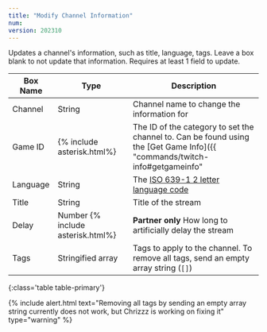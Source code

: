 ```yaml
---
title: "Modify Channel Information"
num: 
version: 202310
---
```


Updates a channel's information, such as title, language, tags.
Leave a box blank to not update that information. Requires at least 1 field to update.

| Box Name | Type | Description | 
|-------|--------|--------
Channel|String|Channel name to change the information for
Game ID|{% include asterisk.html%}|The ID of the category to set the channel to. Can be found using the [Get Game Info]({{ "commands/twitch-info#getgameinfo" | relative_url }}) command
Language|String|The [ISO 639-1 2 letter language code](https://en.wikipedia.org/wiki/List_of_ISO_639-1_codes)
Title|String|Title of the stream
Delay|Number {% include asterisk.html%}|**Partner only** How long to artificially delay the stream
Tags|Stringified array|Tags to apply to the channel. To remove all tags, send an empty array string (<code>[]</code>)
{:class='table table-primary'}

{% include alert.html text="Removing all tags by sending an empty array string currently does not work, but Chrizzz is working on fixing it" type="warning" %}
